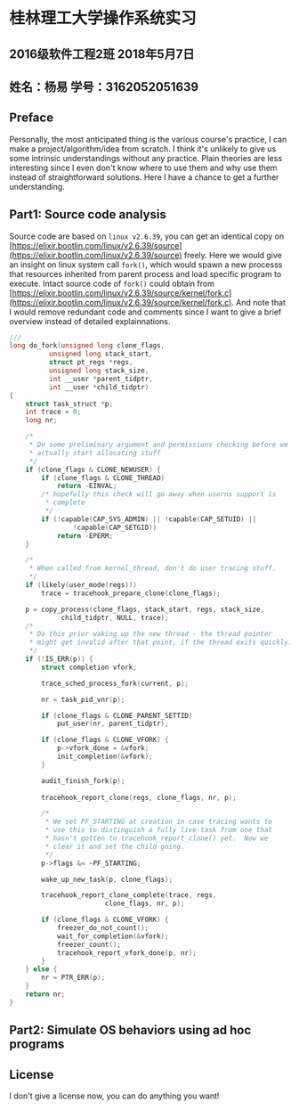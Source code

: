 # 桂林理工大学操作系统实习

## 2016级软件工程2班 2018年5月7日
## 姓名：杨易 学号：3162052051639

## Preface
Personally, the most anticipated thing is the various course's practice, I can make a project/algorithm/idea from scratch. I think it's unlikely to give us some intrinsic understandings without any practice. Plain theories are less interesting since I even don't know where to use them and why use them instead of straightforward solutions. Here I have a chance to get a further understanding.


## Part1: Source code analysis
Source code are based on `linux v2.6.39`, you can get an identical copy on [https://elixir.bootlin.com/linux/v2.6.39/source](https://elixir.bootlin.com/linux/v2.6.39/source) freely. Here we would give an insight on linux system call `fork()`, which would spawn a new processs that resources inherited from parent process and load specific program to execute. Intact source code of `fork()` could obtain from [https://elixir.bootlin.com/linux/v2.6.39/source/kernel/fork.c](https://elixir.bootlin.com/linux/v2.6.39/source/kernel/fork.c). And note that I would remove redundant code and comments since I want to give a brief overview instead of detailed explainnations.
```cpp
///
long do_fork(unsigned long clone_flags,
	      unsigned long stack_start,
	      struct pt_regs *regs,
	      unsigned long stack_size,
	      int __user *parent_tidptr,
	      int __user *child_tidptr)
{
	struct task_struct *p;
	int trace = 0;
	long nr;

	/*
	 * Do some preliminary argument and permissions checking before we
	 * actually start allocating stuff
	 */
	if (clone_flags & CLONE_NEWUSER) {
		if (clone_flags & CLONE_THREAD)
			return -EINVAL;
		/* hopefully this check will go away when userns support is
		 * complete
		 */
		if (!capable(CAP_SYS_ADMIN) || !capable(CAP_SETUID) ||
				!capable(CAP_SETGID))
			return -EPERM;
	}

	/*
	 * When called from kernel_thread, don't do user tracing stuff.
	 */
	if (likely(user_mode(regs)))
		trace = tracehook_prepare_clone(clone_flags);

	p = copy_process(clone_flags, stack_start, regs, stack_size,
			 child_tidptr, NULL, trace);
	/*
	 * Do this prior waking up the new thread - the thread pointer
	 * might get invalid after that point, if the thread exits quickly.
	 */
	if (!IS_ERR(p)) {
		struct completion vfork;

		trace_sched_process_fork(current, p);

		nr = task_pid_vnr(p);

		if (clone_flags & CLONE_PARENT_SETTID)
			put_user(nr, parent_tidptr);

		if (clone_flags & CLONE_VFORK) {
			p->vfork_done = &vfork;
			init_completion(&vfork);
		}

		audit_finish_fork(p);
    
		tracehook_report_clone(regs, clone_flags, nr, p);

		/*
		 * We set PF_STARTING at creation in case tracing wants to
		 * use this to distinguish a fully live task from one that
		 * hasn't gotten to tracehook_report_clone() yet.  Now we
		 * clear it and set the child going.
		 */
		p->flags &= ~PF_STARTING;

		wake_up_new_task(p, clone_flags);

		tracehook_report_clone_complete(trace, regs,
						clone_flags, nr, p);

		if (clone_flags & CLONE_VFORK) {
			freezer_do_not_count();
			wait_for_completion(&vfork);
			freezer_count();
			tracehook_report_vfork_done(p, nr);
		}
	} else {
		nr = PTR_ERR(p);
	}
	return nr;
}
```

## Part2: Simulate OS behaviors using ad hoc programs

## License
I don't give a license now, you can do anything you want!
